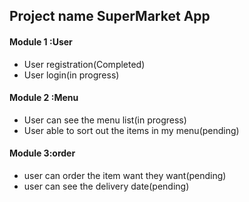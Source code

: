 ## Project  name SuperMarket App
 

#### Module 1 :User
* User registration(Completed)
* User login(in progress)

#### Module 2 :Menu
* User can see the menu list(in progress)
* User able to sort out the items in my menu(pending)

#### Module 3:order 
* user can order the item want they want(pending)
* user can see the delivery date(pending)
